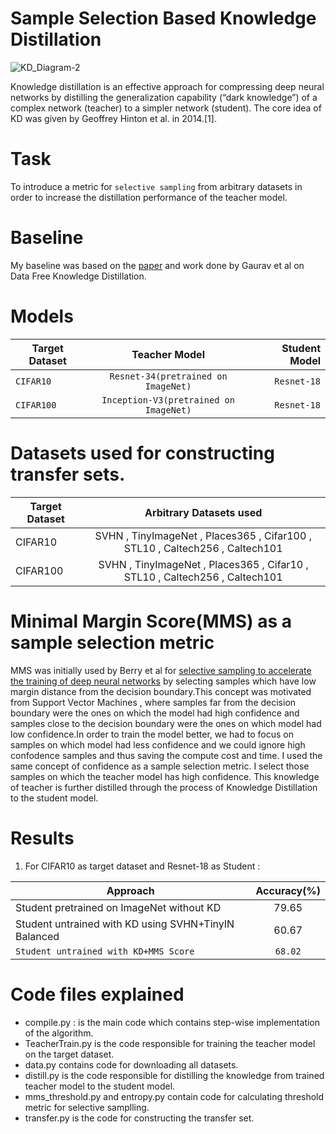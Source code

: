 # Sample Selection Based Knowledge Distillation

![KD_Diagram-2](https://user-images.githubusercontent.com/73641247/132132493-0d22c4c2-2450-4303-b2fd-f6f809d7f917.png)


Knowledge distillation is an effective approach for compressing deep neural networks by distilling the generalization capability (“dark knowledge”) of a complex network (teacher) to a simpler network (student).
The core idea of KD was given by Geoffrey Hinton et al. in 2014.[1].

# Task 
To introduce a metric for `selective sampling` from arbitrary datasets in order to  increase the distillation performance of the teacher model.

# Baseline
My baseline was based on the [paper](https://arxiv.org/abs/2011.09113) and work done by Gaurav et al on Data Free Knowledge Distillation.


# Models
| Target Dataset        |Teacher Model          | Student Model  |
| ------------- |:-------------:| -----:   |
| `CIFAR10`   | `Resnet-34(pretrained on ImageNet)`| `Resnet-18` |
| `CIFAR100`   | `Inception-V3(pretrained on ImageNet)`| `Resnet-18` |

# Datasets used for constructing transfer sets.
| Target Dataset        |Arbitrary Datasets used          |
| ------------- |:-------------:|
| CIFAR10   | SVHN , TinyImageNet , Places365 , Cifar100 , STL10 , Caltech256 , Caltech101 |
| CIFAR100  | SVHN , TinyImageNet , Places365 , Cifar10 , STL10 , Caltech256 , Caltech101|

#  Minimal Margin Score(MMS) as a sample selection metric
MMS was initially used by Berry et al for [selective sampling to accelerate the training of deep neural networks](https://arxiv.org/pdf/1911.06996.pdf) by selecting samples which have low margin distance from the decision boundary.This concept was motivated from Support Vector Machines , where samples far from the decision boundary were the ones on which the model had high confidence and samples close to the decision boundary were the ones on which model had low confidence.In order to train the model better, we had to focus on samples on which model had less confidence and we could ignore high confodence samples and thus saving the compute cost and time.
I used the same concept of confidence as a sample selection metric. I select those samples on which the teacher model has high confidence. This knowledge of teacher is further distilled through the process of Knowledge Distillation to the student model.

# Results

1. For CIFAR10 as target dataset and Resnet-18 as Student : 

|   Approach    |Accuracy(%)      |
| ------------- |:-------------:|
| Student pretrained on ImageNet without KD  | 79.65|
| Student untrained with KD using SVHN+TinyIN Balanced  | 60.67|
| `Student untrained with KD+MMS Score`   | `68.02`|

# Code files explained
- compile.py : is the main code which contains step-wise implementation of the algorithm.
- TeacherTrain.py is the code responsible for training the teacher model on the target dataset.
- data.py contains code for downloading all datasets.
- distill.py is the code responsible for distilling the knowledge from trained teacher model to the student model.
- mms_threshold.py and entropy.py contain code for calculating threshold metric for selective samplling.
- transfer.py is the code for constructing the transfer set.



